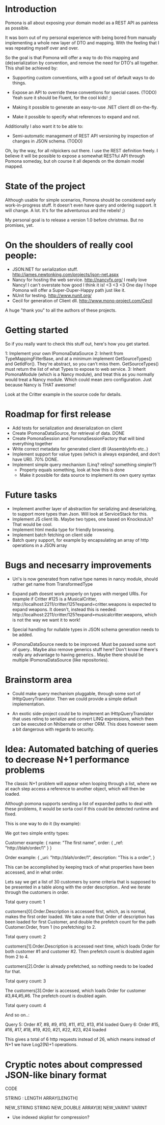 Introduction
============

Pomona is all about exposing your domain model as a REST API as painless as possible.

It was born out of my personal experience with being bored from manually implementing
a whole new layer of DTO and mapping. With the feeling that I was repeating myself over
and over.

So the goal is that Pomona will offer a way to do this mapping and (de)serialization
by convention, and remove the need for DTO's all together. This shall be achieved by:

* Supporting custom conventions, with a good set of default ways to do things.

* Expose an API to override these conventions for special cases. (TODO)
  Yeah sure it should be Fluent, for the cool kids! ;)

* Making it possible to generate an easy-to-use .NET client dll on-the-fly.

* Make it possible to specify what references to expand and not.

Additionally I also want it to be able to:

* Semi-automatic management of REST API versioning by inspection of changes in JSON schema. (TODO)

Oh, by the way, for all nitpickers out there. I use the REST definition freely. I believe
it will be possible to expose a somewhat RESTful API through Pomona someday, but oh course
it all depends on the domain model mapped.

State of the project
====================

Although usable for simple scenarios, Pomona should be considered early work-in-progress stuff.
It doesn't even have query and ordering support. It will change. A lot.
It's for the adventurous and the rebels! ;)

My personal goal is to release a version 1.0 before christmas. But no promises, yet.

On the shoulders of really cool people:
=======================================

* JSON.NET for serialization stuff. http://james.newtonking.com/projects/json-net.aspx
* Nancy for hosting the web service. http://nancyfx.org/
  I really love Nancy! I can't overstate how good I think it is! <3 <3 <3
  One day I hope Pomona will offer a Super-Duper-Happy path just like it.
* NUnit for testing. http://www.nunit.org/
* Cecil for generation of Client dll. http://www.mono-project.com/Cecil

A huge "thank you" to all the authors of these projects.

Getting started
===============

So if you really want to check this stuff out, here's how you get started.

1: Implement your own IPomonaDataSource
2: Inherit from TypeMappingFilterBase, and at a minimum implement GetSourceTypes() and GetIdFor().
   They're abstract, so you can't miss them.
   GetSourceTypes() must return the list of what Types to expose to web service.
3: Inherit PomonaModule (which is a Nancy module), and treat this as you normally would treat a Nancy module.
   Which could mean zero configuration. Just because Nancy is THAT awesome!

Look at the Critter example in the source code for details.

Roadmap for first release
=========================
* Add tests for serialization and deserialization on client
* Create IPomonaDataSource, for retrieval of data. DONE
* Create PomonaSession and PomonaSessionFactory that will bind everything together
* Write correct metadata for generated client dll (AssemblyInfo etc..)
* Implement support for value types (which is always expanded, and don't have URI). 70% DONE.
* Implement simple query mechanism (Linq? relinq? something simpler?)
  * Property equals something, look at how this is done
  * Make it possible for data source to implement its own query syntax

Future tasks
============
* Implement another layer of abstraction for serializing and deserializing, to support more types than Json. Will look at ServiceStack for this.
* Implement JS client lib. Maybe two types, one based on KnockoutJs? That would be cool.
* Implement html media type for friendly browseing.
* Implement batch fetching on client side
* Batch query support, for example by encapsulating an array of http operations in a JSON array


Bugs and necesarry improvements
===============================

* Uri's is now generated from native type names in nancy module, should rather get name from TransformedType

* Expand path doesnt work properly on types with merged URIs. For example if Critter #125 is a MusicalCritter,
  http://localhost:2211/critter/125?expand=critter.weapons is expected to expand weapons.
  It doesn't, instead this is needed: http://localhost:2211/critter/125?expand=musicalcritter.weapons,
  which is not the way we want it to work!

* Special handling for nullable types in JSON schema generation needs to be added.

* IPomonaDataSource needs to be improved. Must be passed some sort of query..
  Maybe also remove generics stuff here? Don't know if there's really any advantage to having generics..
  Maybe there should be multiple IPomonaDataSource (like repositories).



Brainstorm area
===============

* Could make query mechanism pluggable, through some sort of IHttpQueryTranslator.
  Then we could provide a simple default implementation.

* An exotic side-project could be to implement an IHttpQueryTranslator that uses relinq
  to serialize and convert LINQ expressions, which then can be executed on Nhibernate or other ORM.
  This does however seem a bit dangerous with regards to security.

Idea: Automated batching of queries to decrease N+1 performance problems
========================================================================

The classic N+1 problem will appear when looping through a list, where we at each step
access a reference to another object, which will then be loaded.

Although pomona supports sending a list of expanded paths to deal with these problems,
it would be sorta cool if this could be detected runtime and fixed.

This is one way to do it (by example):

We got two simple entity types:

Customer example:
    {
       name: "The first name",
       order: {
           _ref: "http://blah/order/1"
       }
    }

Order example:
    {
        _uri: "http://blah/order/1",
        description: "This is a order",
    }

This can be accomplished by keeping track of what properties have been accessed, and in what order.

Lets say we get a list of 30 customers by some criteria that is supposed to be presented
in a table along with the order description.. And we iterate through the customers in order.

Total query count: 1

customers[0].Order.Description is accessed first, which, as is normal, makes the first order loaded.
We take a note that Order of description has been loaded for first Customer, and double the prefetch
count for the path Customer.Order, from 1 (no prefetching) to 2.

Total query count: 2

customers[1].Order.Description is accessed next time, which loads Order for both customer #1 and customer #2.
Then prefetch count is doubled again from 2 to 4.

customers[2].Order is already prefetched, so nothing needs to be loaded for that.

Total query count: 3

The customers[3].Order is accessed, which loads Order for customer #3,#4,#5,#6. The prefetch count is
doubled again.

Total query count: 4

And so on..:

Query 5: Order #7, #8, #9, #10, #11, #12, #13, #14 loaded
Query 6: Order #15, #16, #17, #18, #19, #20, #21, #22, #23, #24 loaded

This gives a total of 6 http requests instead of 26, which means instead of N+1 we have Log2(N)+1 operations.

Cryptic notes about compressed JSON-like binary format
======================================================

CODE

STRING : LENGTH ARRAY[LENGTH]

NEW_STRING STRING
NEW_DOUBLE ARRAY[8]
NEW_VARINT VARINT

* Use indexed skiplist for compression?
